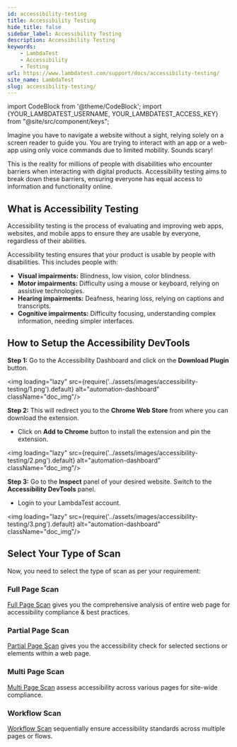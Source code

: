 ```yaml
---
id: accessibility-testing
title: Accessibility Testing
hide_title: false
sidebar_label: Accessibility Testing
description: Accessibility Testing
keywords:
    - LambdaTest
    - Accessibility
    - Testing
url: https://www.lambdatest.com/support/docs/accessibility-testing/
site_name: LambdaTest
slug: accessibility-testing/
---
```


import CodeBlock from '@theme/CodeBlock';
import {YOUR_LAMBDATEST_USERNAME, YOUR_LAMBDATEST_ACCESS_KEY} from "@site/src/component/keys";

<script type="application/ld+json"
      dangerouslySetInnerHTML={{ __html: JSON.stringify({
       "@context": "https://schema.org",
        "@type": "BreadcrumbList",
        "itemListElement": [{
          "@type": "ListItem",
          "position": 1,
          "name": "Home",
          "item": "https://www.lambdatest.com"
        },{
          "@type": "ListItem",
          "position": 2,
          "name": "Support",
          "item": "https://www.lambdatest.com/support/docs/"
        },{
          "@type": "ListItem",
          "position": 3,
          "name": "What is Accessibility Testing",
          "item": "https://www.lambdatest.com/support/docs/accessibility-testing/"
        }]
      })
    }}
></script>

Imagine you have to navigate a website without a sight, relying solely on a screen reader to guide you. You are trying to interact with an app or a web-app using only voice commands due to limited mobility. Sounds scary!

This is the reality for millions of people with disabilities who encounter barriers when interacting with digital products. Accessibility testing aims to break down these barriers, ensuring everyone has equal access to information and functionality online.

## What is Accessibility Testing

Accessibility testing is the process of evaluating and improving web apps, websites, and mobile apps to ensure they are usable by everyone, regardless of their abilities.

Accessibility testing ensures that your product is usable by people with disabilities. This includes people with:

- **Visual impairments:** Blindness, low vision, color blindness.
- **Motor impairments:** Difficulty using a mouse or keyboard, relying on assistive technologies.
- **Hearing impairments:** Deafness, hearing loss, relying on captions and transcripts.
- **Cognitive impairments:** Difficulty focusing, understanding complex information, needing simpler interfaces.

## How to Setup the Accessibility DevTools

**Step 1:** Go to the Accessibility Dashboard and click on the **Download Plugin** button.

<img loading="lazy" src={require('../assets/images/accessibility-testing/1.png').default} alt="automation-dashboard" className="doc_img"/>

**Step 2:** This will redirect you to the **Chrome Web Store** from where you can download the extension.

- Click on **Add to Chrome** button to install the extension and pin the extension.

<img loading="lazy" src={require('../assets/images/accessibility-testing/2.png').default} alt="automation-dashboard" className="doc_img"/>

**Step 3:** Go to the **Inspect** panel of your desired website. Switch to the **Accessibility DevTools** panel.

- Login to your LambdaTest account.

<img loading="lazy" src={require('../assets/images/accessibility-testing/3.png').default} alt="automation-dashboard" className="doc_img"/>

## Select Your Type of Scan

Now, you need to select the type of scan as per your requirement:

### Full Page Scan

[Full Page Scan](/support/docs/full-page-scanner) gives you the comprehensive analysis of entire web page for accessibility compliance & best practices.

### Partial Page Scan

[Partial Page Scan](/support/docs/partial-page-scanner) gives you the accessibility check for selected sections or elements within a web page.

### Multi Page Scan

[Multi Page Scan](/support/docs/multi-page-scanner) assess accessibility across various pages for site-wide compliance.

### Workflow Scan

[Workflow Scan](/support/docs/workflow-scanner) sequentially ensure accessibility standards across multiple pages or flows.